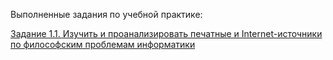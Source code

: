 Выполненные задания по учебной практике:

[Задание 1.1. Изучить и проанализировать печатные и Internet-источники по философским проблемам информатики](https://github.com/nastyandreeva/-/blob/master/Задание%201.1.docx)
